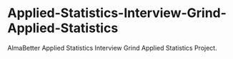 # Applied-Statistics-Interview-Grind-Applied-Statistics
AlmaBetter Applied Statistics Interview Grind Applied Statistics Project.
